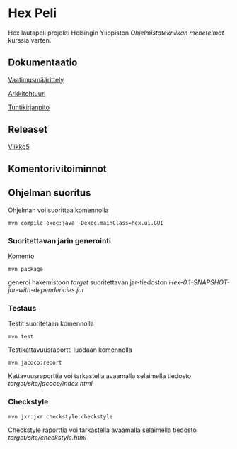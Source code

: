 # Hex Peli

Hex lautapeli projekti Helsingin Yliopiston _Ohjelmistotekniikan menetelmät_ kurssia varten.

## Dokumentaatio

[Vaatimusmäärittely](https://github.com/ikanher/otm-harjoitustyo/blob/master/dokumentointi/vaatimusmaarittely.md)

[Arkkitehtuuri](https://github.com/ikanher/otm-harjoitustyo/blob/master/dokumentointi/arkkitehtuuri.md)

[Tuntikirjanpito](https://github.com/ikanher/otm-harjoitustyo/blob/master/dokumentointi/tuntikirjanpito.md)

## Releaset

[Viikko5](https://github.com/ikanher/otm-harjoitustyo/releases/tag/viikko5)

## Komentorivitoiminnot

## Ohjelman suoritus

Ohjelman voi suorittaa komennolla

```
mvn compile exec:java -Dexec.mainClass=hex.ui.GUI
```

### Suoritettavan jarin generointi

Komento

```
mvn package
```

generoi hakemistoon _target_ suoritettavan jar-tiedoston _Hex-0.1-SNAPSHOT-jar-with-dependencies.jar_

### Testaus

Testit suoritetaan komennolla

```
mvn test
```

Testikattavuusraportti luodaan komennolla

```
mvn jacoco:report
```

Kattavuusraporttia voi tarkastella avaamalla selaimella tiedosto _target/site/jacoco/index.html_

### Checkstyle

```
mvn jxr:jxr checkstyle:checkstyle
```

Checkstyle raporttia voi tarkastella avaamalla selaimella tiedosto _target/site/checkstyle.html_

